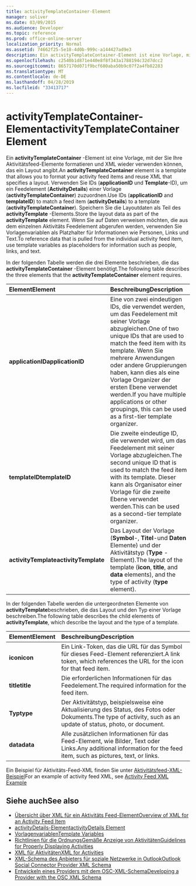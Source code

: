 ```yaml
---
title: activityTemplateContainer-Element
manager: soliver
ms.date: 03/09/2015
ms.audience: Developer
ms.topic: reference
ms.prod: office-online-server
localization_priority: Normal
ms.assetid: 74662f25-5e18-4d0b-999c-a144427ad9e3
description: Ein activityTemplateContainer-Element ist eine Vorlage, mit der Sie Ihre Aktivitätsfeed-Elemente formatieren und XML wieder verwenden können, das ein Layout angibt.
ms.openlocfilehash: c2540b1d871e440e8f8f343a1788194c32d7dcc2
ms.sourcegitcommit: 8657170d071f9bcf680aba50b9c07f2a4fb82283
ms.translationtype: MT
ms.contentlocale: de-DE
ms.lasthandoff: 04/28/2019
ms.locfileid: "33413717"
---
```

# <a name="activitytemplatecontainer-element"></a><span data-ttu-id="95bac-103">activityTemplateContainer-Element</span><span class="sxs-lookup"><span data-stu-id="95bac-103">activityTemplateContainer Element</span></span>

<span data-ttu-id="95bac-104">Ein **activityTemplateContainer** -Element ist eine Vorlage, mit der Sie Ihre Aktivitätsfeed-Elemente formatieren und XML wieder verwenden können, das ein Layout angibt.</span><span class="sxs-lookup"><span data-stu-id="95bac-104">An **activityTemplateContainer** element is a template that allows you to format your activity feed items and reuse XML that specifies a layout.</span></span> <span data-ttu-id="95bac-105">Verwenden Sie IDs (**applicationID** und **Template**-ID), um ein Feedelement (**ActivityDetails**) einer Vorlage (**activityTemplateContainer**) zuzuordnen.</span><span class="sxs-lookup"><span data-stu-id="95bac-105">Use IDs (**applicationID** and **templateID**) to match a feed item (**activityDetails**) to a template (**activityTemplateContainer**).</span></span> <span data-ttu-id="95bac-106">Speichern Sie die Layoutdaten als Teil des **activityTemplate** -Elements.</span><span class="sxs-lookup"><span data-stu-id="95bac-106">Store the layout data as part of the **activityTemplate** element.</span></span> <span data-ttu-id="95bac-107">Wenn Sie auf Daten verweisen möchten, die aus dem einzelnen Aktivitäts Feedelement abgerufen werden, verwenden Sie Vorlagenvariablen als Platzhalter für Informationen wie Personen, Links und Text.</span><span class="sxs-lookup"><span data-stu-id="95bac-107">To reference data that is pulled from the individual activity feed item, use template variables as placeholders for information such as people, links, and text.</span></span> 
  
<span data-ttu-id="95bac-108">In der folgenden Tabelle werden die drei Elemente beschrieben, die das **activityTemplateContainer** -Element benötigt.</span><span class="sxs-lookup"><span data-stu-id="95bac-108">The following table describes the three elements that the **activityTemplateContainer** element requires.</span></span> 
  
|<span data-ttu-id="95bac-109">**Element**</span><span class="sxs-lookup"><span data-stu-id="95bac-109">**Element**</span></span>|<span data-ttu-id="95bac-110">**Beschreibung**</span><span class="sxs-lookup"><span data-stu-id="95bac-110">**Description**</span></span>|
|:-----|:-----|
|<span data-ttu-id="95bac-111">**applicationID**</span><span class="sxs-lookup"><span data-stu-id="95bac-111">**applicationID**</span></span> <br/> |<span data-ttu-id="95bac-112">Eine von zwei eindeutigen IDs, die verwendet werden, um das Feedelement mit seiner Vorlage abzugleichen.</span><span class="sxs-lookup"><span data-stu-id="95bac-112">One of two unique IDs that are used to match the feed item with its template.</span></span> <span data-ttu-id="95bac-113">Wenn Sie mehrere Anwendungen oder andere Gruppierungen haben, kann dies als eine Vorlage Organizer der ersten Ebene verwendet werden.</span><span class="sxs-lookup"><span data-stu-id="95bac-113">If you have multiple applications or other groupings, this can be used as a first-tier template organizer.</span></span>  <br/> |
|<span data-ttu-id="95bac-114">**templateID**</span><span class="sxs-lookup"><span data-stu-id="95bac-114">**templateID**</span></span> <br/> |<span data-ttu-id="95bac-115">Die zweite eindeutige ID, die verwendet wird, um das Feedelement mit seiner Vorlage abzugleichen.</span><span class="sxs-lookup"><span data-stu-id="95bac-115">The second unique ID that is used to match the feed item with its template.</span></span> <span data-ttu-id="95bac-116">Dieser kann als Organisator einer Vorlage für die zweite Ebene verwendet werden.</span><span class="sxs-lookup"><span data-stu-id="95bac-116">This can be used as a second-tier template organizer.</span></span>  <br/> |
|<span data-ttu-id="95bac-117">**activityTemplate**</span><span class="sxs-lookup"><span data-stu-id="95bac-117">**activityTemplate**</span></span> <br/> |<span data-ttu-id="95bac-118">Das Layout der Vorlage (**Symbol**-, **Titel**-und **Daten** Elemente) und der Aktivitätstyp (**Type** -Element).</span><span class="sxs-lookup"><span data-stu-id="95bac-118">The layout of the template (**icon**, **title**, and **data** elements), and the type of activity (**type** element).</span></span>  <br/> |
   
<span data-ttu-id="95bac-119">In der folgenden Tabelle werden die untergeordneten Elemente von **activityTemplate**beschrieben, die das Layout und den Typ einer Vorlage beschreiben.</span><span class="sxs-lookup"><span data-stu-id="95bac-119">The following table describes the child elements of **activityTemplate**, which describe the layout and the type of a template.</span></span>
  
|<span data-ttu-id="95bac-120">**Element**</span><span class="sxs-lookup"><span data-stu-id="95bac-120">**Element**</span></span>|<span data-ttu-id="95bac-121">**Beschreibung**</span><span class="sxs-lookup"><span data-stu-id="95bac-121">**Description**</span></span>|
|:-----|:-----|
|<span data-ttu-id="95bac-122">**icon**</span><span class="sxs-lookup"><span data-stu-id="95bac-122">**icon**</span></span> <br/> |<span data-ttu-id="95bac-123">Ein Link-Token, das die URL für das Symbol für dieses Feed-Element referenziert.</span><span class="sxs-lookup"><span data-stu-id="95bac-123">A link token, which references the URL for the icon for that feed item.</span></span>  <br/> |
|<span data-ttu-id="95bac-124">**title**</span><span class="sxs-lookup"><span data-stu-id="95bac-124">**title**</span></span> <br/> |<span data-ttu-id="95bac-125">Die erforderlichen Informationen für das Feedelement.</span><span class="sxs-lookup"><span data-stu-id="95bac-125">The required information for the feed item.</span></span>  <br/> |
|<span data-ttu-id="95bac-126">**Typ**</span><span class="sxs-lookup"><span data-stu-id="95bac-126">**type**</span></span> <br/> |<span data-ttu-id="95bac-127">Der Aktivitätstyp, beispielsweise eine Aktualisierung des Status, des Fotos oder Dokuments.</span><span class="sxs-lookup"><span data-stu-id="95bac-127">The type of activity, such as an update of status, photo, or document.</span></span>  <br/> |
|<span data-ttu-id="95bac-128">**data**</span><span class="sxs-lookup"><span data-stu-id="95bac-128">**data**</span></span> <br/> |<span data-ttu-id="95bac-129">Alle zusätzlichen Informationen für das Feed-Element, wie Bilder, Text oder Links.</span><span class="sxs-lookup"><span data-stu-id="95bac-129">Any additional information for the feed item, such as pictures, text, or links.</span></span>  <br/> |
   
<span data-ttu-id="95bac-130">Ein Beispiel für Aktivitäts-Feed-XML finden Sie unter [Aktivitätsfeed-XML-Beispiel](activity-feed-xml-example.md)</span><span class="sxs-lookup"><span data-stu-id="95bac-130">For an example of activity feed XML, see [Activity Feed XML Example](activity-feed-xml-example.md)</span></span>
  
## <a name="see-also"></a><span data-ttu-id="95bac-131">Siehe auch</span><span class="sxs-lookup"><span data-stu-id="95bac-131">See also</span></span>

- [<span data-ttu-id="95bac-132">Übersicht über XML für ein Aktivitäts Feed-Element</span><span class="sxs-lookup"><span data-stu-id="95bac-132">Overview of XML for an Activity Feed Item</span></span>](overview-of-xml-for-an-activity-feed-item.md)  
- [<span data-ttu-id="95bac-133">activityDetails-Element</span><span class="sxs-lookup"><span data-stu-id="95bac-133">activityDetails Element</span></span>](activitydetails-element.md)  
- [<span data-ttu-id="95bac-134">Vorlagenvariablen</span><span class="sxs-lookup"><span data-stu-id="95bac-134">Template Variables</span></span>](template-variables.md)  
- [<span data-ttu-id="95bac-135">Richtlinien für die OrdnungsGemäße Anzeige von Aktivitäten</span><span class="sxs-lookup"><span data-stu-id="95bac-135">Guidelines for Properly Displaying Activities</span></span>](guidelines-for-properly-displaying-activities.md)  
- [<span data-ttu-id="95bac-136">XML für Aktivitäten</span><span class="sxs-lookup"><span data-stu-id="95bac-136">XML for Activities</span></span>](xml-for-activities.md)  
- [<span data-ttu-id="95bac-137">XML-Schema des Anbieters für soziale Netzwerke in Outlook</span><span class="sxs-lookup"><span data-stu-id="95bac-137">Outlook Social Connector Provider XML Schema</span></span>](outlook-social-connector-provider-xml-schema.md)
- [<span data-ttu-id="95bac-138">Entwickeln eines Providers mit dem OSC-XML-Schema</span><span class="sxs-lookup"><span data-stu-id="95bac-138">Developing a Provider with the OSC XML Schema</span></span>](developing-a-provider-with-the-osc-xml-schema.md)

